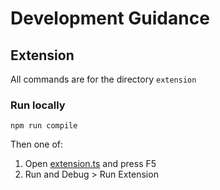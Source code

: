 # Development Guidance

## Extension

All commands are for the directory `extension`

### Run locally

```
npm run compile
```

Then one of:
1. Open [extension.ts](extension/src/extension.ts) and press F5
2. Run and Debug > Run Extension
